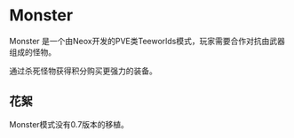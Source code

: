 # Monster
Monster 是一个由Neox开发的PVE类Teeworlds模式，玩家需要合作对抗由武器组成的怪物。

通过杀死怪物获得积分购买更强力的装备。

## 花絮
Monster模式没有0.7版本的移植。
